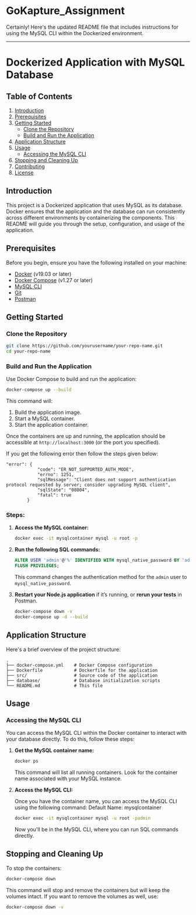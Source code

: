 # GoKapture_Assignment

Certainly! Here's the updated README file that includes instructions for using the MySQL CLI within the Dockerized environment.

---

# Dockerized Application with MySQL Database

## Table of Contents

1. [Introduction](#introduction)
2. [Prerequisites](#prerequisites)
3. [Getting Started](#getting-started)
   - [Clone the Repository](#clone-the-repository)
   - [Build and Run the Application](#build-and-run-the-application)
4. [Application Structure](#application-structure)
5. [Usage](#usage)
   - [Accessing the MySQL CLI](#accessing-the-mysql-cli)
6. [Stopping and Cleaning Up](#stopping-and-cleaning-up)
7. [Contributing](#contributing)
8. [License](#license)

## Introduction

This project is a Dockerized application that uses MySQL as its database. Docker ensures that the application and the database can run consistently across different environments by containerizing the components. This README will guide you through the setup, configuration, and usage of the application.

## Prerequisites

Before you begin, ensure you have the following installed on your machine:

- [Docker](https://www.docker.com/get-started) (v19.03 or later)
- [Docker Compose](https://docs.docker.com/compose/install/) (v1.27 or later)
- [MySQL CLI](https://dev.mysql.com/downloads/installer/)
- [Git](https://git-scm.com/)
- [Postman](https://www.postman.com/downloads/)

## Getting Started

### Clone the Repository

```bash
git clone https://github.com/yourusername/your-repo-name.git
cd your-repo-name
```

### Build and Run the Application

Use Docker Compose to build and run the application:

```bash
docker-compose up --build
```

This command will:

1. Build the application image.
2. Start a MySQL container.
3. Start the application container.

Once the containers are up and running, the application should be accessible at `http://localhost:3000` (or the port you specified).

If you get the following error then follow the steps given below:
```
"error": {
            "code": "ER_NOT_SUPPORTED_AUTH_MODE",
            "errno": 1251,
            "sqlMessage": "Client does not support authentication protocol requested by server; consider upgrading MySQL client",
            "sqlState": "08004",
            "fatal": true
        }
```

### Steps:

1. **Access the MySQL container:**

   ```bash
   docker exec -it mysqlcontainer mysql -u root -p
   ```

2. **Run the following SQL commands:**

   ```sql
   ALTER USER 'admin'@'%' IDENTIFIED WITH mysql_native_password BY 'admin';
   FLUSH PRIVILEGES;
   ```

   This command changes the authentication method for the `admin` user to `mysql_native_password`.

3. **Restart your Node.js application** if it’s running, or **rerun your tests** in Postman.

   ```bash
   docker-compose down -v
   docker-compose up -d --build
   ```

## Application Structure

Here's a brief overview of the project structure:

```plaintext
.
├── docker-compose.yml    # Docker Compose configuration
├── Dockerfile            # Dockerfile for the application
├── src/                  # Source code of the application
├── database/             # Database initialization scripts
└── README.md             # This file
```

## Usage

### Accessing the MySQL CLI

You can access the MySQL CLI within the Docker container to interact with your database directly. To do this, follow these steps:

1. **Get the MySQL container name:**

   ```bash
   docker ps
   ```

   This command will list all running containers. Look for the container name associated with your MySQL instance.

2. **Access the MySQL CLI:**

   Once you have the container name, you can access the MySQL CLI using the following command:
   Default Name: mysqlcontainer

   ```bash
   docker exec -it mysqlcontainer mysql -u root -padmin
   ```

   Now you'll be in the MySQL CLI, where you can run SQL commands directly.

## Stopping and Cleaning Up

To stop the containers:

```bash
docker-compose down
```

This command will stop and remove the containers but will keep the volumes intact. If you want to remove the volumes as well, use:

```bash
docker-compose down -v
```

